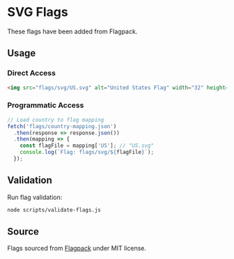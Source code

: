 # SVG Flags

These flags have been added from Flagpack.

## Usage

### Direct Access
```html
<img src="flags/svg/US.svg" alt="United States Flag" width="32" height="32">
```

### Programmatic Access
```javascript
// Load country to flag mapping
fetch('flags/country-mapping.json')
  .then(response => response.json())
  .then(mapping => {
    const flagFile = mapping['US']; // "US.svg"
    console.log(`Flag: flags/svg/${flagFile}`);
  });
```

## Validation

Run flag validation:
```bash
node scripts/validate-flags.js
```

## Source

Flags sourced from [Flagpack](https://flagpack.xyz/) under MIT license.
